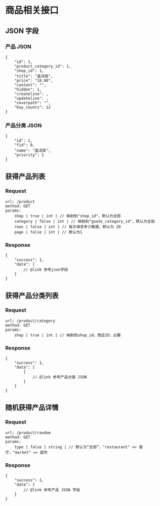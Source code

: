# 商品相关接口

## JSON 字段

### 产品 JSON

    {
        "id": 1,
        "product_category_id": 1,
        "shop_id": 1,
        "title": "盖浇饭",
        "price": "18.00",
        "content": "",
        "hidden": 1,
        "createline": ,
        "updateline": ,
        "coverpath": "",
        "buy_counts": 12
    }

### 产品分类 JSON

    {
        "id": 1,
        "fid": 0,
        "name": "盖浇饭",
        "priority": 1
    }

## 获得产品列表

### Request

    url: /product
    method: GET
    params:
        shop | true | int | // 映射到"shop_id"，默认为全部
        category | false | int | // 映射到"goods_category_id"，默认为全部
        rows | false | int | // 每次请求多少数据，默认为 20
        page | false | int | // 默认为1

### Response

    {
        "success": 1,
        "data": [
            // @link 参考json字段
        ]
    }

## 获得产品分类列表

### Request

    url: /product/category
    method: GET
    params:
        shop | true | int | // 映射到shop_id，商店ID，必要

### Response

    {
        "success": 1,
        "data": [
            {
                // @link 参考产品分类 JSON
            }
        ]
    }

## 随机获得产品详情

### Request

    url: /product/random
    method: GET
    params:
        type | false | string | // 默认为“全部”，"restaurant" => 餐厅，"market" => 超市

### Response

    {
        "success": 1,
        "data": {
            // @link 参考产品 JSON 字段
        }
    }